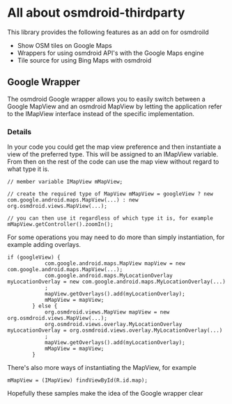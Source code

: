 # All about osmdroid-thirdparty

This library provides the following features as an add on for osmdroild

* Show OSM tiles on Google Maps
* Wrappers for using osmdroid API's with the Google Maps engine
* Tile source for using Bing Maps with osmdroid


## Google Wrapper

The osmdroid Google wrapper allows you to easily switch between a Google MapView and an osmdroid MapView by letting the application refer to the IMapView interface instead of the specific implementation.

### Details

In your code you could get the map view preference and then instantiate a view of the preferred type. This will be assigned to an IMapView variable. From then on the rest of the code can use the map view without regard to what type it is.

````
// member variable IMapView mMapView;

// create the required type of MapView mMapView = googleView ? new com.google.android.maps.MapView(...) : new org.osmdroid.views.MapView(...);

// you can then use it regardless of which type it is, for example mMapView.getController().zoomIn();
````

For some operations you may need to do more than simply instantiation, for example adding overlays.

````
if (googleView) {
            com.google.android.maps.MapView mapView = new com.google.android.maps.MapView(...);
            com.google.android.maps.MyLocationOverlay myLocationOverlay = new com.google.android.maps.MyLocationOverlay(...)
            ;
            mapView.getOverlays().add(myLocationOverlay);
            mMapView = mapView;
        } else {
            org.osmdroid.views.MapView mapView = new org.osmdroid.views.MapView(...);
            org.osmdroid.views.overlay.MyLocationOverlay myLocationOverlay = org.osmdroid.views.overlay.MyLocationOverlay(...)
            ;
            mapView.getOverlays().add(myLocationOverlay);
            mMapView = mapView;
        }
````

There's also more ways of instantiating the MapView, for example 

````
mMapView = (IMapView) findViewById(R.id.map);
````

Hopefully these samples make the idea of the Google wrapper clear